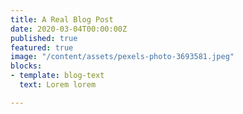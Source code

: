 ```yaml
---
title: A Real Blog Post
date: 2020-03-04T00:00:00Z
published: true
featured: true
image: "/content/assets/pexels-photo-3693581.jpeg"
blocks:
- template: blog-text
  text: Lorem lorem

---
```

